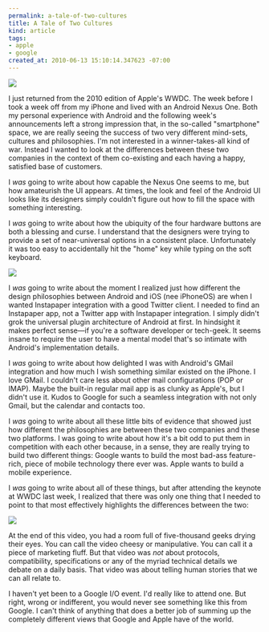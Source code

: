 ```yaml
--- 
permalink: a-tale-of-two-cultures
title: A Tale of Two Cultures
kind: article
tags: 
- apple
- google
created_at: 2010-06-13 15:10:14.347623 -07:00
---
```

<a href="http://www.flickr.com/photos/adamjackson/4670520309/" target="_new">
<img class="right" src="http://farm5.static.flickr.com/4011/4670520309_fbac12cd42_m.jpg"/>
</a>

I just returned from the 2010 edition of Apple's WWDC. The week before I took
a week off from my iPhone and lived with an Android Nexus One. Both my personal
experience with Android and the following week's announcements left a
strong impression that, in the so-called "smartphone" space, we are really
seeing the success of two very different mind-sets, cultures and philosophies.
I'm not interested in a winner-takes-all kind of war. Instead I wanted to look
at the differences between these two companies in the context of them 
co-existing and each having a happy, satisfied base of customers.

I *was* going to write about how capable the Nexus One seems to me, but how
amateurish the UI appears. At times, the look and feel of the Android UI
looks like its designers simply couldn't figure out how to fill the space
with something interesting.

I *was* going to write about how the ubiquity of the four hardware buttons are
both a blessing and curse. I understand that the designers were trying to
provide a set of near-universal options in a consistent place. Unfortunately
it was too easy to accidentally hit the "home" key while typing on the soft
keyboard.

<a href="http://www.flickr.com/photos/oyf/4255429887/" target="_new">
  <img src="http://farm3.static.flickr.com/2770/4255429887_e16b119a2d_m.jpg" class="left"/>
</a>

I *was* going to write about the moment I realized just how different the
design philosophies between Android and iOS (nee iPhoneOS) are when I wanted
Instapaper integration with a good Twitter client. I needed to find an
Instapaper app, not a Twitter app with Instapaper integration. I simply didn't
grok the universal plugin architecture of Android at first. In hindsight it
makes perfect sense&mdash;if you're a software developer or tech-geek. It
seems insane to require the user to have a mental model that's so intimate
with Android's implementation details.

I *was* going to write about how delighted I was with Android's GMail
integration and how much I wish something similar existed on the iPhone. I
love GMail. I couldn't care less about other mail configurations (POP or
IMAP). Maybe the built-in regular mail app is as clunky as Apple's, but I
didn't use it. Kudos to Google for such a seamless integration with not only
Gmail, but the calendar and contacts too.

I *was* going to write about all these little bits of evidence that showed
just how different the philosophies are between these two companies and
these two platforms. I was going to write about how it's a bit odd to put
them in competition with each other because, in a sense, they are really
trying to build two different things: Google wants to build the most bad-ass
feature-rich, piece of mobile technology there ever was. Apple wants to build
a mobile experience.

I *was* going to write about all of these things, but after attending the
keynote at WWDC last week, I realized that there was only one thing that I
needed to point to that most effectively highlights the differences
between the two:

<a href="http://www.apple.com/iphone/features/facetime.html" target="_new">
  <img src="/images/2010/06/facetime.png">
</a>

At the end of this video, you had a room full of five-thousand geeks drying
their eyes. You can call the video cheesy or manipulative. You can call it a
piece of marketing fluff. But that video was *not* about protocols,
compatibility, specifications or any of the myriad technical details we debate
on a daily basis. That video was about telling human stories that we can all
relate to.

I haven't yet been to a Google I/O event. I'd really like to attend one. But
right, wrong or indifferent, you would never see something like this from
Google. I can't think of anything that does a better job of summing up the
completely different views that Google and Apple have of the world.

